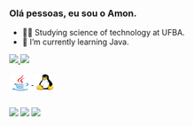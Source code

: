 ### Olá pessoas, eu sou o Amon.
- 🧑‍🎓 Studying science of technology at UFBA.
- 🌱 I’m currently learning Java.

<div>
  <a href="https://github.com/AmonCardim">
  <img height="180em" src="https://github-readme-stats.vercel.app/api?username=AmonCardim&show_icons=true&theme=dark&include_all_commits=true&count_private=true"/>
  <img height="180em" src="https://github-readme-stats.vercel.app/api/top-langs/?username=AmonCardim&layout=compact&langs_count=7&theme=dark"/>
</div>

 <div style="display: inline_block"><br>
  <img align="center" alt="Amon-Java" height="30" width="40" src="https://raw.githubusercontent.com/devicons/devicon/master/icons/java/java-original.svg">
  <img align="center" alt="Amon-Java" height="30" width="40" src="https://raw.githubusercontent.com/devicons/devicon/master/icons/linux/linux-original.svg">
 </div>
  
  ##
  
 <div>
   <a href="https://www.linkedin.com/in/amon-cardim-7844b517b/" target="_blank"><img src="https://img.shields.io/badge/-LinkedIn-%230077B5?style=for-the-badge&logo=linkedin&logoColor=white" target="_blank"></a> 
   <a href = "amoncardim@gmail.com"><img src="https://img.shields.io/badge/-Gmail-%23333?style=for-the-badge&logo=gmail&logoColor=white" target="_blank"></a>
   <a href="https://www.instagram.com/cardim.jpg/" target="_blank"><img src="https://img.shields.io/badge/-Instagram-%23E4405F?style=for-the-badge&logo=instagram&logoColor=white" target="_blank"></a> 
 </div>

